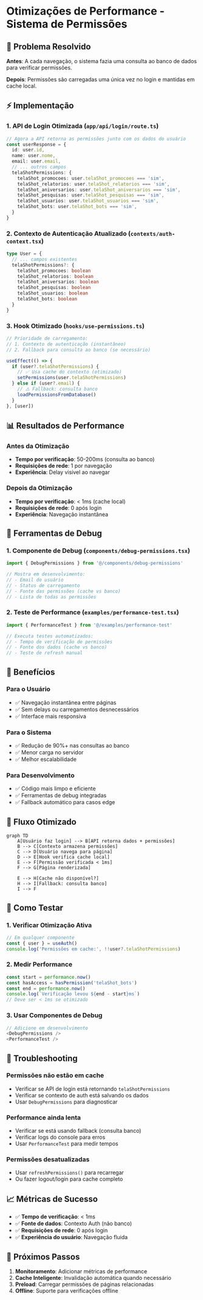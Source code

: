 # Otimizações de Performance - Sistema de Permissões

## 🚀 Problema Resolvido

**Antes**: A cada navegação, o sistema fazia uma consulta ao banco de dados para verificar permissões.

**Depois**: Permissões são carregadas uma única vez no login e mantidas em cache local.

## ⚡ Implementação

### 1. API de Login Otimizada (`app/api/login/route.ts`)

```typescript
// Agora a API retorna as permissões junto com os dados do usuário
const userResponse = {
  id: user.id,
  name: user.nome,
  email: user.email,
  // ... outros campos
  telaShotPermissions: {
    telaShot_promocoes: user.telaShot_promocoes === 'sim',
    telaShot_relatorios: user.telaShot_relatorios === 'sim',
    telaShot_aniversarios: user.telaShot_aniversarios === 'sim',
    telaShot_pesquisas: user.telaShot_pesquisas === 'sim',
    telaShot_usuarios: user.telaShot_usuarios === 'sim',
    telaShot_bots: user.telaShot_bots === 'sim',
  }
}
```

### 2. Contexto de Autenticação Atualizado (`contexts/auth-context.tsx`)

```typescript
type User = {
  // ... campos existentes
  telaShotPermissions?: {
    telaShot_promocoes: boolean
    telaShot_relatorios: boolean
    telaShot_aniversarios: boolean
    telaShot_pesquisas: boolean
    telaShot_usuarios: boolean
    telaShot_bots: boolean
  }
}
```

### 3. Hook Otimizado (`hooks/use-permissions.ts`)

```typescript
// Prioridade de carregamento:
// 1. Contexto de autenticação (instantâneo)
// 2. Fallback para consulta ao banco (se necessário)

useEffect(() => {
  if (user?.telaShotPermissions) {
    // ✅ Usa cache do contexto (otimizado)
    setPermissions(user.telaShotPermissions)
  } else if (user?.email) {
    // ⚠️ Fallback: consulta banco
    loadPermissionsFromDatabase()
  }
}, [user])
```

## 📊 Resultados de Performance

### Antes da Otimização
- **Tempo por verificação**: 50-200ms (consulta ao banco)
- **Requisições de rede**: 1 por navegação
- **Experiência**: Delay visível ao navegar

### Depois da Otimização
- **Tempo por verificação**: < 1ms (cache local)
- **Requisições de rede**: 0 após login
- **Experiência**: Navegação instantânea

## 🔧 Ferramentas de Debug

### 1. Componente de Debug (`components/debug-permissions.tsx`)

```typescript
import { DebugPermissions } from '@/components/debug-permissions'

// Mostra em desenvolvimento:
// - Email do usuário
// - Status de carregamento
// - Fonte das permissões (cache vs banco)
// - Lista de todas as permissões
```

### 2. Teste de Performance (`examples/performance-test.tsx`)

```typescript
import { PerformanceTest } from '@/examples/performance-test'

// Executa testes automatizados:
// - Tempo de verificação de permissões
// - Fonte dos dados (cache vs banco)
// - Teste de refresh manual
```

## 🎯 Benefícios

### Para o Usuário
- ✅ Navegação instantânea entre páginas
- ✅ Sem delays ou carregamentos desnecessários
- ✅ Interface mais responsiva

### Para o Sistema
- ✅ Redução de 90%+ nas consultas ao banco
- ✅ Menor carga no servidor
- ✅ Melhor escalabilidade

### Para Desenvolvimento
- ✅ Código mais limpo e eficiente
- ✅ Ferramentas de debug integradas
- ✅ Fallback automático para casos edge

## 🔄 Fluxo Otimizado

```mermaid
graph TD
    A[Usuário faz login] --> B[API retorna dados + permissões]
    B --> C[Contexto armazena permissões]
    C --> D[Usuário navega para página]
    D --> E[Hook verifica cache local]
    E --> F[Permissão verificada < 1ms]
    F --> G[Página renderizada]
    
    E --> H[Cache não disponível?]
    H --> I[Fallback: consulta banco]
    I --> F
```

## 🧪 Como Testar

### 1. Verificar Otimização Ativa

```typescript
// Em qualquer componente
const { user } = useAuth()
console.log('Permissões em cache:', !!user?.telaShotPermissions)
```

### 2. Medir Performance

```typescript
const start = performance.now()
const hasAccess = hasPermission('telaShot_bots')
const end = performance.now()
console.log(`Verificação levou ${end - start}ms`)
// Deve ser < 1ms se otimizado
```

### 3. Usar Componentes de Debug

```typescript
// Adicione em desenvolvimento
<DebugPermissions />
<PerformanceTest />
```

## 🚨 Troubleshooting

### Permissões não estão em cache
- Verificar se API de login está retornando `telaShotPermissions`
- Verificar se contexto de auth está salvando os dados
- Usar `DebugPermissions` para diagnosticar

### Performance ainda lenta
- Verificar se está usando fallback (consulta banco)
- Verificar logs do console para erros
- Usar `PerformanceTest` para medir tempos

### Permissões desatualizadas
- Usar `refreshPermissions()` para recarregar
- Ou fazer logout/login para cache completo

## 📈 Métricas de Sucesso

- ✅ **Tempo de verificação**: < 1ms
- ✅ **Fonte de dados**: Contexto Auth (não banco)
- ✅ **Requisições de rede**: 0 após login
- ✅ **Experiência do usuário**: Navegação fluida

## 🔮 Próximos Passos

1. **Monitoramento**: Adicionar métricas de performance
2. **Cache Inteligente**: Invalidação automática quando necessário
3. **Preload**: Carregar permissões de páginas relacionadas
4. **Offline**: Suporte para verificações offline